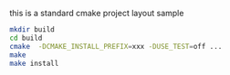 this is a standard cmake project layout sample
```sh
mkdir build 
cd build
cmake  -DCMAKE_INSTALL_PREFIX=xxx -DUSE_TEST=off ... 
make
make install
```
